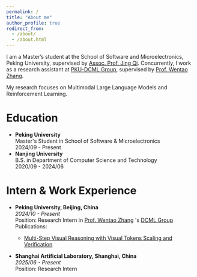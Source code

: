```yaml
---
permalink: /
title: "About me"
author_profile: true
redirect_from: 
  - /about/
  - /about.html
---
```

I am a Master’s student at the School of Software and Microelectronics, Peking University, supervised by [Assoc. Prof. Jing Qi](https://www.ss.pku.edu.cn/teacherteam/teacherlist/1610-%E8%8D%86%E7%90%A6.html). Concurrently, I work as a research assistant at [PKU-DCML Group](https://github.com/Open-DataFlow), supervised by [Prof. Wentao Zhang](https://zwt233.github.io/).

My research focuses on Multimodal Large Language Models and Reinforcement Learning.

Education
======
- **Peking University** <br>
Master's Student in School of Software & Microelectronics <br>
2024/09 - Present
- **Nanjing University** <br>
B.S. in Department of Computer Science and Technology <br>
2020/09 - 2024/06

Intern & Work Experience
======
- **Peking University, Beijing, China** <br>
*2024/10 - Present* <br>
Position: Research Intern in [Prof. Wentao Zhang](https://zwt233.github.io/) 's [DCML Group](https://github.com/Open-DataFlow) <br>
Publications:
  - [Multi-Step Visual Reasoning with Visual Tokens Scaling and Verification](https://arxiv.org/abs/2506.07235)

- **Shanghai Artificial Laboratory, Shanghai, China** <br>
*2025/06 - Present* <br>
Position: Research Intern